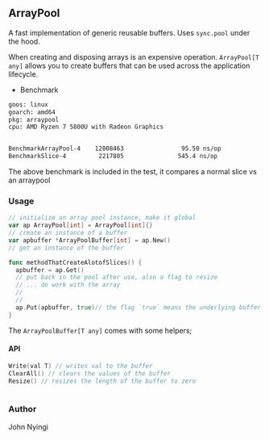 ## ArrayPool
A fast implementation of generic reusable buffers. Uses `sync.pool` under the hood.

When creating and disposing arrays is an expensive operation. `ArrayPool[T any]` allows you to
create buffers that can be used across the application lifecycle. 

- Benchmark
```txt
goos: linux
goarch: amd64
pkg: arraypool
cpu: AMD Ryzen 7 5800U with Radeon Graphics


BenchmarkArrayPool-4    12008463                95.50 ns/op
BenchmarkSlice-4         2217805               545.4 ns/op

```
The above benchmark is included in the test, it compares a normal slice vs an arraypool

### Usage
```go
// initialize an array pool instance, make it global 
var ap ArrayPool[int] = ArrayPool[int]{}
// create an instance of a buffer
var apbuffer *ArrayPoolBuffer[int] = ap.New()
// get an instance of the buffer

func methodThatCreateAlotofSlices() {
  apbuffer = ap.Get()
  // put back in the pool after use, also a flag to resize
  // ... do work with the array
  //
  // 
  ap.Put(apbuffer, true)// the flag `true` means the underlying buffer's length is set to 0
}
```

The `ArrayPoolBuffer[T any]` comes with some helpers;
#### API
```go
Write(val T) // writes val to the buffer
ClearAll() // clears the values of the buffer
Resize() // resizes the length of the buffer to zero
  
```
### Author
John Nyingi
